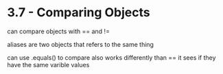 # 3.7 - Comparing Objects

can compare objects with == and !=

aliases are two objects that refers to the same thing

can use .equals() to compare also
works differently than == it sees if they have the same varible values

